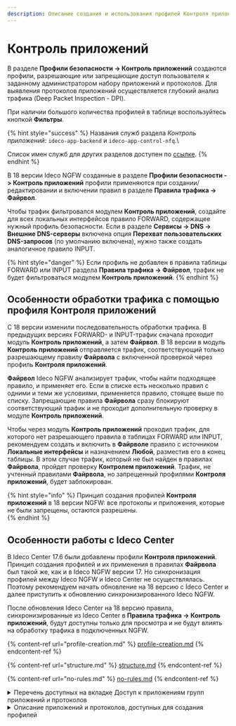 ```yaml
---
description: Описание создания и использования профилей Контроля приложений. Особенности обработки трафика после обновления на 18 версию.
---
```


# Контроль приложений

В разделе **Профили безопасности -> Контроль приложений** создаются профили, разрешающие или запрещающие доступ пользователя к заданному администратором набору приложений и протоколов. Для выявления протоколов приложений осуществляется глубокий анализ трафика (Deep Packet Inspection - DPI).

При наличии большого количества профилей в таблице воспользуйтесь кнопкой **Фильтры**.

{% hint style="success" %}
Названия служб раздела _Контроль приложений_: `ideco-app-backend` и `ideco-app-control-nfq`.\

Список имен служб для других разделов доступен по [ссылке](/settings/server-management/terminal).
{% endhint %}

В 18 версии Ideco NGFW созданные в разделе **Профили безопасности -> Контроль приложений** профили применяются при создании/редактировании и включении правил в разделе **Правила трафика -> Файрвол**.

Чтобы трафик фильтровался модулем **Контроль приложений**, создайте для всех локальных интерфейсов правило FORWARD, содержащее нужный профиль безопасности. Если в разделе **Сервисы -> DNS -> Внешние DNS-серверы** включена опция **Перехват пользовательских DNS-запросов** (по умолчанию включена), нужно также создать аналогичное правило INPUT.

{% hint style="danger" %}
Если профиль не добавлен в правила таблицы FORWARD или INPUT раздела **Правила трафика -> Файрвол**, трафик не будет фильтроваться модулем **Контроль приложений**.
{% endhint %}

## Особенности обработки трафика с помощью профиля Контроля приложений

С 18 версии изменили последовательность обработки трафика. В предыдущих версиях FORWARD- и INPUT-трафик сначала проходит модуль **Контроль приложений**, а затем **Файрвол**. В 18 версии в модуль **Контроль приложений** отправляется трафик, соответствующий только разрешающему правилу **Файрвола** с включенной проверкой через профиль **Контроля приложений**.

**Файрвол** Ideco NGFW анализирует трафик, чтобы найти подходящее правило, и применяет его. Если в списке есть несколько правил с одними и теми же условиями, применяется правило, стоящее выше по списку. Запрещающие правила **Файрвола** сразу блокируют соответствующий трафик и не проходит дополнительную проверку в модуле **Контроль приложений**.

Чтобы через модуль **Контроль приложений** проходил трафик, для которого нет разрешающего правила в таблицах FORWARD или INPUT, рекомендуем создать и включить в **Файрволе** правило с источником **Локальные интерфейсы** и назначением **Любой**, разместив его в конец таблицы. В этом случае трафик, который не был найден в правилах **Файрвола**, пройдет проверку **Контролем приложений**. Трафик, не учтенный правилами **Файрвола**, но запрещенный профилями **Контроля приложений**, будет заблокирован.

{% hint style="info" %}
Принцип создания профилей **Контроля приложений** в 18 версии NGFW: все протоколы и приложения, которые не были запрещены, остаются разрешены.  
{% endhint %}

## Особенности работы с Ideco Center

В Ideco Center 17.6 были добавлены профили **Контроля приложений**. Принцип создания профилей и их применения в правилах **Файрвола** был такой же, как и в Ideco NGFW версии 17. Но синхронизация профилей между Ideco NGFW и Ideco Center не осуществлялась. Поэтому рекомендуем начать обновление на 18 версию с Ideco Center и далее приступить к обновлению синхронизированного Ideco NGFW.

После обновления Ideco Center на 18 версию правила, синхронизированные из Ideco Center в **Правила трафика -> Контроль приложений**, будут доступны только для просмотра и не будут влиять на обработку трафика в подключенных NGFW.

{% content-ref url="profile-creation.md" %}
[profile-creation.md](profile-creation.md)
{% endcontent-ref %}

{% content-ref url="structure.md" %}
[structure.md](structure.md)
{% endcontent-ref %}

{% content-ref url="no-rules.md" %}
[no-rules.md](no-rules.md)
{% endcontent-ref %}

<details>
<summary>Перечень доступных на вкладке Доступ к приложениям групп приложений и протоколов</summary>

* Стриминговые сервисы
* Веб-ресурсы
* Компьютерные игры
* Видео-контент
* Реклама
* Контент для взрослых
* Передача данных
* Облачные сервисы
* Виртуальные ассистенты
* RPC
* IoT-Scada
* Удаленный доступ
* Обновления ПО
* Сети
* Социальные сети
* Криптовалюты
* Обмен файлами
* Системные
* Базы данных
* VoIP
* VPN
* Кибербезопасность
* Музыка
* Командная работа
* Магазины
* Чаты и мессенджеры
* Почта
* Медиа-контент
* Майнинг

</details>

<details>
<summary>Описание приложений и протоколов, доступных для создания профилей</summary>

**1kxun** \
 Китайский видеосервис. На нем представлены различные анимационные фильмы, телевидение, спорт и кино.
 
**AccuWeather** \
 Частная американская медиа-компания, предоставляющая коммерческие услуги по прогнозированию погоды по всему миру.
 
**Activision** \
 Американская компания по изданию и разработке компьютерных игр, разработчик Call of Duty.
 
**AdobeConnect** \
 Платформа веб-конференций, которая позволяет пользователям проводить онлайн-встречи, вебинары.
 
**ADS_Analytic_Track** \
 Отслеживание и аналитика рекламы (mobile marketing analytics and attribution platform).
 
**AFP** \
 Протокол представительского и прикладного уровней сетевой модели OSI, предоставляющий доступ к файлам в MacOS X.
 
**AJP** \
 Протокол, который может проводить входящие запросы с веб-сервера до сервера приложений.
 
**Alibaba** \
 Китайская публичная компания, работающая в сфере интернет-коммерции, владелец веб-порталов Taobao.com, Tmall, Alibaba.com и ряда других.
 
**AliCloud** \
 Компания, предоставляющая ресурсы для облачных вычислений, дочерняя компания Alibaba Group.
 
**Amazon** \
 Американская компания-разработчик платформ электронной коммерции и публично-облачных вычислений.
 
**AmazonAlexa** \
 Облачная голосовая служба Amazon.
 
**AmazonAWS** \
 Коммерческое публичное облако, поддерживаемое и развиваемое компанией Amazon.
 
**AmazonVideo** \
 Cтриминговый сервис компании Amazon.
 
**AmongUs** \
 Многопользовательская компьютерная игра.
 
**AMQP** \
 Открытый протокол прикладного уровня для передачи сообщений между компонентами системы.
 
**ANSI_C1222** \
 Протокол прикладного уровня, предназначенный для использования в сетях электросчетчиков Smart Grid.
 
**AnyDesk** \
 Приложение для удаленного рабочего стола, распространяемое AnyDesk Software GmbH.
 
**Apple** \
 Компания-производитель смартфонов и компьютерной техники.
 
**AppleiCloud** \
 Облачное хранилище от компании Apple, которое предоставляет пользователям доступ к их музыке, фотографиям, документам и другим файлам с любого устройства.
 
**AppleiTunes** \
 Медиаплеер для организации и воспроизведения музыки и фильмов, разработанный компанией Apple и бесплатно распространявшийся для платформ MacOS и Windows.
 
**ApplePush** \
 Сервис, созданный Apple для отправки уведомлений от сторонних приложений на устройства Apple.
 
**AppleSiri** \
 Облачный персональный помощник и вопросно-ответная система компании Apple.
 
**AppleStore** \
 Онлайн-магазин техники Apple и аксессуаров к ней.
 
**AppleTVPlus** \
 Американский стриминговый сервис, принадлежащий и управляемый компанией Apple.
 
**Armagetron** \
 Свободная компьютерная игра для операционных систем Linux, Windows, MacOS, FreeBSD и AmigaOS 4.
 
**AVAST** \
 Семейство антивирусных программ, разработанных компанией Avast для операционных систем Windows, MacOS, Android и iOS.
 
**AVASTSecureDNS** \
 Сервис защищенных DNS-серверов от компании Avast.
 
**Azure** \
 Облачная платформа компании Microsoft. Предоставляет возможность разработки, выполнения приложений и хранения данных на серверах, расположенных в распределенных дата-центрах.
 
**BACnet** \
 Сетевой протокол, применяемый в системах автоматизации зданий и сетях управления.
 
**Badoo** \
 Приложение для онлайн-знакомств.
 
**BeckhoffADS** \
 Открытый протокол обмена данными ADS на базе TCP/IP для общения с контроллером, разработанный BECKHOFF.
 
**BFCP** \
 Протокол предназначен для обмена презентациями и демонстрации рабочего стола в рамках видеоконференции.
 
**BFD** \
 Протокол обнаружения двунаправленной пересылки, который используется для обнаружения неисправностей между двумя маршрутизаторами или коммутаторами.
 
**BGP** \
 Протокол динамической маршрутизации.
 
**BITCOIN** \
 Криптовалюта, использующая децентрализованную систему для записи транзакций в блокчейне.
 
**BitTorrent** \
 Пиринговый протокол для кооперативного обмена файлами через интернет.
 
**BJNP** \
 Протокол обнаружения служб локальной сети, используемый принтерами и сканерами Canon. Компьютерные системы используют этот протокол для автоматического обнаружения устройств Canon в сети.
 
**Bloomberg** \
 Американская компания, информационное агентство, один из двух ведущих американских поставщиков финансовой информации для профессиональных участников финансовых рынков.
 
**Bluesky** \
 Bluesky Socialg представляет собой децентрализованную социальную платформу для микроблогов.
 
**Cachefly** \
 Поставщик сети доставки контента.
 
**CAPWAP** \
 Cетевой протокол с возможностью взаимодействия, который позволяет центральному контроллеру доступа к беспроводной локальной сети управлять набором беспроводных оконечных точек.
 
**Cassandra** \
 Распределенная система управления базами данных, относящаяся к классу NoSQL-систем и рассчитанная на создание масштабируемых хранилищ данных, представленных в виде хеша.
 
**Ceph** \
 Свободная программная объектная сеть хранения, обеспечивающая как файловый, так и блочный интерфейсы доступа.
 
**CHECKMK** \
 Протокол используется для мониторинга серверных и контейнерных систем в ИТ-инфраструктуре.
 
**CIP** \
 Информационно-управляющий протокол, который обеспечивает обмен сообщениями ввода/вывода в реальном времени и прямой обмен информационными сообщениями.
 
**CiscoSkinny** \
 Корпоративный (проприетарный) VoIP-протокол для управления взаимодействием между оконечными телефонными устройствами и сервером телефонной системы (IP-АТС).
 
**CiscoVPN** \
 Протокол VPN, разработанный компанией Cisco Systems.
 
**Citrix** \
 Программа, предоставляющая доступ к приложениям и рабочим столам с удаленного клиентского устройства с помощью ресурсов Citrix Virtual Apps and Desktops и Citrix DaaS.
 
**ClickHouse** \
 Система управления базами данных с открытым исходным кодом, построенная на основе колонок.
 
**Cloudflare** \
 Американская компания, предоставляющая услуги CDN, защиту от DDoS-атак, безопасный доступ к ресурсам и серверы DNS.
 
**CloudflareWarp** \
 Бесплатный VPN от CloudFlare, который проксирует все сетевые запросы в системе (включая обновления Windows и др. ПО, трафик многопользовательских игр, торренты).
 
**CNN** \
 Американский круглосуточный кабельный телеканал новостей.
 
**COAP** \
 Протокол для взаимодействия простых устройств, например, датчиков малой мощности, выключателей, клапанов, которые управляются или контролируются удаленно через интернет.
 
**CoD_Mobile** \
 Бесплатный шутер для устройств iOS и Android.
 
**Collectd** \
 Демон Unix, который собирает, передает и хранит данные о производительности компьютеров и сетевого оборудования.
 
**Controller_Area_Network** \
 Стандарт протокола связи, используемый для обмена данными между устройствами в автомобильной промышленности и других промышленных приложениях.
 
**Corba** \
 Технологический стандарт написания распределенных приложений, продвигаемый консорциумом OMG, и соответствующая ему информационная технология.
 
**CPHA** \
 Алгоритм хеширования, который может использоваться для безопасного хранения паролей в PTC.
 
**Crashlytics** \
 Инструмент отчетности о сбоях, который помогает выявлять ошибки.
 
**Crossfire** \
 Южнокорейский тактический сетевой шутер от первого лица, разработанный компанией SmileGate.
 
**CryNetwork** \
 Составной модуль для создания многопользовательских игр.
 
**Cybersec** \
 Компании сферы кибербезопасности: checkpoint.com norton.com, kaspersky.com, fortinet.com.
 
**Dailymotion** \
 Французский видеохостинг.
 
**DataSaver** \
 Функция для Chrome, которая позволяет значительно сократить использование мобильных данных.
 
**Dazn** \
 Спортивный стриминговый сервис.
 
**DCERPC** \
 Система удаленного вызова процедур, разработанная для Distributed Computing Environment.
 
**Deezer** \
 Французский интернет-сервис потоковой передачи музыки.
 
**DHCP** \
 Протокол, позволяющий сетевым устройствам автоматически получать IP-адрес и другие параметры, необходимые для работы в сети.
 
**DHCPV6** \
 Протокол динамического конфигурирования хостов для межсетевого протокола версии 6.
 
**Diameter** \
 Cеансовый протокол, созданный, отчасти, для преодоления некоторых ограничений протокола RADIUS.
 
**DirecTV** \
 Компания прямого теле-радиовещания в США, сигналы цифрового спутникового телевидения и радио передаются на территорию США и Латинской Америки.
 
**Discord** \
 Кроссплатформенная проприетарная система мгновенного обмена сообщениями с поддержкой VoIP и видеоконференций, предназначенная для использования различными сообществами по интересам.
 
**DisneyPlus** \
 Американский сервис потокового вещания типа OTT на основе подписки.
 
**DLEP** \
 Протокол маршрутизации с учетом радиосвязи (RAR).
 
**DNP3** \
 Протокол передачи данных, используемый для связи между компонентами АСУ ТП.
 
**DNS** \
 Протокол, используемый для получения IP адреса хоста по его доменному имени.
 
**DNScrypt** \
 Протокол шифрования DNS-трафика.
 
**Dofus** \
 Массовая многопользовательская ролевая онлайн-игра (MMORPG), использующая Flash-графику и фэнтезийный сеттинг.
 
**DoH_DoT** \
 Протокол защиты DNS-трафика (запросов и ответов) от перехвата и подмены. В том числе включает в себя обычные DNS-запросы адресов DoT/DoH-серверов.
 
**Dota2** \
 Многопользовательская командная компьютерная игра в жанре MOBA, разработанная и изданная корпорацией Valve.
 
**DRDA** \
 Набор протоколов, обеспечивающих возможность связи между программами и системами баз данных на разных платформах и позволяющих распределять реляционные данные по нескольким платформам.
 
**Dropbox** \
 Файловый хостинг компании Dropbox Inc, включающий персональное облачное хранилище, синхронизацию файлов и программу-клиент.
 
**DTLS** \
 Протокол передачи данных, обеспечивающий защищенность соединений для протоколов, использующих датаграммы.
 
**EAQ** \
 Entitade Aferidora da Qualidade de Banda Larga - эксцентричный протокол VoIP/конференц-связи, который редко встречается в реальной жизни.
 
**eBay** \
 Американская компания, предоставляющая услуги в областях интернет-аукционов и интернет-магазинов.
 
**Edgecast** \
 Децентрализованное приложение для потоковой передачи видео, построенное на собственной технологии блокчейн THETA со смарт-контрактами.
 
**eDonkey** \
 Файлообменная сеть, построенная по принципу P2P на основе сетевого протокола прикладного уровня MFTP.
 
**EGP** \
 Устаревший протокол обмена информации между маршрутизаторами нескольких автономных систем.
 
**Elasticsearch** \
 Тиражируемая программная поисковая система.
 
**ElectronicArts** \
 Американская публичная транснациональная корпорация, занимающаяся распространением и изданием компьютерных игр (FIFA, Battlefield).
 
**EpicGames** \
 Американская компания, занимающаяся разработкой компьютерных игр и программного обеспечения, в частности - Fortnite.
 
**ETHEREUM** \
 Криптовалюта и платформа для создания децентрализованных онлайн-сервисов на базе блокчейна.
 
**EthernetGlobalData** \
 Протокол связи, разработанный GE Fanuc Automation для обмена данными в реальном времени между устройствами автоматизации и системами управления с использованием стандартной технологии Ethernet.
 
**EthernetIP** \
 Промышленный сетевой стандарт, который поддерживает неявный обмен сообщениями (обмен сообщениями ввода/вывода в реальном времени), явный обмен (обмен сообщениями) или оба и использует широко распространенные коммерческие чипы связи Ethernet и физические носители.
 
**Ether-S-Bus** \
 Промышленный протокол управления, используемый компанией SAIA Burgess.
 
**EtherSIO** \
 Протокол используется для передачи данных между программируемыми логическими контроллерами и удаленными устройствами ввода/вывода производства компании Saia-Burgess Controls Ltd.
 
**Facebook** \
 Крупнейшая социальная сеть в мире, которой владеет компания Meta Platforms.
 
**FacebookMessenger** \
 Приложение для обмена мгновенными сообщениями и видео, созданное Meta.
 
**FacebookVoip** \
 Голосовые и видеозвонки в FaceBook.
 
**FastCGI** \
 Клиент-серверный протокол взаимодействия веб-сервера и приложения, дальнейшее развитие технологии CGI.
 
**FbookReelStory** \
 Короткие видеоролики на Facebook.
 
**FINS** \
 Открытый протокол связи поддерживаемый большинством контроллеров и сетей разработки компании Omron.
 
**FIX** \
 Протокол передачи данных, являющийся международным стандартом для обмена данными между участниками биржевых торгов в режиме реального времени.
 
**FLUTE** \
 Доставка файлов по однонаправленному транспорту.
 
**FortiClient** \
 Комплексное решение безопасности, предназначенное для защиты компьютеров и ноутбуков. Также имеет версии для планшетов и мобильных устройств под управлением Android и Apple iOS.
 
**FTP_CONTROL** \
 Протокол, предназначенный для передачи файлов в компьютерных сетях.
 
**FTP_DATA** \
 Протокол доступа, предназначенный для удаленной передачи файлов в компьютерных сетях.
 
**FTPS** \
 Расширение широко используемого протокола передачи файлов FTP, которое добавляет поддержку для криптографических протоколов уровней транспортной безопасности и защищенных сокетов.
 
**Fuze** \
 Файловая система в пользовательском пространстве для Unix-подобных операционных систем, позволяющая непривилегированным пользователям создавать собственные файловые системы без редактирования кода ядра.
 
**GaijinEntertainment** \
 Частная компания, разработчик и издатель компьютерных игр, в частности - War Thunder.
 
**Gearman** \
 Платформа приложений с открытым исходным кодом, предназначенная для распределения соответствующих компьютерных задач на несколько компьютеров.
 
**GeForceNow** \
 Облачный игровой сервис компании Nvidia.
 
**GenshinImpact** \
 Компьютерная игра в жанре action-adventure с открытым миром и элементами RPG, разработанная китайской компанией miHoYo Limited.
 
**Git** \
 Распределенная система управления версиями.
 
**GitHub** \
 Крупнейший веб-сервис для хостинга IT-проектов и их совместной разработки.
 
**GitLab** \
 Веб-инструмент жизненного цикла DevOps с открытым исходным кодом, представляющий систему управления репозиториями кода для Git с собственной вики, системой отслеживания ошибок, CI/CD пайплайном и другими функциями.
 
**GMail** \
 Бесплатная почтовая служба от компании Google. Предоставляет доступ к почтовым ящикам через веб-интерфейс и по протоколам POP3, SMTP и IMAP, а также в приложении Gmail на Android.
 
**Gnutella** \
 Протокол для распределенного обмена файлами, в основном, музыкальными.
 
**Google** \
 Американская технологическая компания, которая специализируется на поисковых технологиях, искусственном интеллекте, онлайн-рекламе, программном обеспечении, бытовой электронике.
 
**GoogleCall** \
 Аудио- и видеозвонки, совершаемые с помощью (любых) приложений Google (например, Google Meet).
 
**GoogleChat** \
 Коммуникационный сервис, разработанный компанией Google.
 
**GoogleClassroom** \
 Облачная платформа для организации образовательного процесса.
 
**GoogleCloud** \
 Предоставляемый компанией Google набор облачных служб, которые выполняются на той же самой инфраструктуре, которую Google использует для своих продуктов, предназначенных для конечных потребителей.
 
**GoogleDocs** \
 Текстовый онлайн-процессор, входящий в состав бесплатного веб-пакета редакторов GoogleDocs.
 
**GoogleDrive** \
 Сервис хранения, редактирования и синхронизации файлов, разработанный компанией Google. Его функции включают хранение файлов в интернете, общий доступ к ним и совместное редактирование.
 
**GoogleMaps** \
 Набор приложений, построенных на основе бесплатного картографического сервиса и технологии, предоставляемых компанией Google.
 
**GoogleMeet** \
 Сервис видео-телефонной связи и видеоконференций, разработанный компанией Google.
 
**GoogleServices** \
 Набор приложений и API, которые реализуют дополнительные возможности на устройствах Android. Сервисы Google для мобильных устройств включают основные приложения: Google Play, Gmail, Google Map, YouTube и Chrome.
 
**GoTo** \
 Американская компания, предоставляющая услуги телефонных систем для бизнеса, контакт-центров и продукты для ИТ-поддержки.
 
**GRE** \
 Протокол туннелирования сетевых пакетов, разработанный компанией Cisco Systems.
 
**GTP_C** \
 Группа протоколов соединения на основе IP, используемая в сетях GSM, UMTS и LTE.
 
**GTP_PRIME** \
 Группа протоколов связи на основе IP, используемых для передачи услуг пакетной радиосвязи общего пользования (GPRS) в сетях GSM, UMTS, LTE.
 
**GTP_U** \
 Протокол используется для транспортировки пользовательских данных между пакетной сетью и радиосетью.
 
**GTP** \
 Протокол туннелирования GPRS.
 
**Guildwars** \
 Фэнтезийная массовая многопользовательская ролевая онлайн-игра, разработанная компанией ArenaNet и выпущенная компанией NCsoft в 2005 году.
 
**H323** \
 Набор стандартов для передачи мультимедиа-данных по сетям с пакетной передачей.
 
**HalfLife2** \
 Компьютерная игра, научно-фантастический шутер от первого лица.
 
**HAProxy** \
 Программное обеспечение для балансировки нагрузки для TCP и HTTP-приложений посредством распределения входящих запросов на несколько обслуживающих серверов.
 
**HART-IP** \
 Адресуемый по магистрали удаленный преобразователь по IP, в основном используется для обмена данными в качестве стандартного глобального протокола между интеллектуальными устройствами и системой управления и некоторой интеллектуальной системой.
 
**HBO** \
 Американский телеканал, принадлежащий компании WarnerMedia.
 
**Heroes_of_the_Storm** \
 Онлайн-игра, разработанная Blizzard Entertainment для Microsoft Windows и MacOS.
 
**HiSLIP** \
 Коммуникационный протокол для измерительного и тестового оборудования с использованием технологии VISA.
 
**HL7** \
 Стандарт обмена, управления и интеграции электронной медицинской информации.
 
**HLS** \
 Протокол для потоковой передачи медиа на основе HTTP, разработанный компанией Apple.
 
**HotspotShield** \
 Условно-бесплатное программное обеспечение для организации виртуальной частной сети, обеспечивающей безопасную передачу данных по шифрованному соединению, защищенному от прослушивания.
 
**HP_VIRTGRP** \
 Протокол HP Virtual Machine Group Management - часть пакета виртуализации, используемого в серверных средах HP.
 
**HSRP** \
 Протокол маршрутизации семейства FHRP (англ. First-hop redundancy protocols), разработанный компанией Cisco и стандартизованный в RFC 2281.
 
**HTTP_Connect** \
 Метод HTTP, который запускает двустороннюю связь с запрошенным ресурсом. Метод можно использовать для открытия туннеля.
 
**HTTP_Proxy** \
 Тип прокси-сервера, который действует как сервер-посредник между клиентом и веб-сервером.
 
**HTTP** \
 Протокол для получения с серверов гипертекстовых документов в формате HTML.
 
**HTTP2** \
 Вторая крупная версия сетевого протокола HTTP, используемая для доступа к World Wide Web.
 
**Huawei** \
 Трафик устройств Huawei.
 
**HuaweiCloud** \
 Мобильное облако Huawei.
 
**Hulu** \
 Cтриминговый сервис по подписке, принадлежащий The Walt Disney Company.
 
**i3D** \
 Протокол с низкой задержкой, используемый в основном игровыми серверами.
 
**IAX** \
 Протокол обмена VoIP-данными между IP-АТС Asterisk и другим аналогичным софтсвичом или VoIP-телефоном.
 
**IceCast** \
 Протокол для организации потокового цифрового аудиовещания и видеовещания.
 
**iCloudPrivateRelay** \
 Сервис для маскировки IP-адреса пользователя с целью сохранения его конфиденциальности.
 
**ICMP** \
 Протокол третьего уровня модели OSI, который используется для диагностики проблем со связностью в сети.
 
**ICMPV6** \
 Протокол управляющих сообщений для межсетевого протокола версии 6.
 
**IEC60870** \
 Набор протоколов для контроля и управления с использованием постоянного соединения.
 
**IEC62056** \
 Набор стандартов Международной электротехнической комиссии для обмена данными учета электроэнергии.
 
**IEEE-C37118** \
 Потоковый протокол для обмена и передачи данных синхрофазоров (или PMU), которые фиксируют устойчивое состояние или динамический отклик энергосистемы. Обеспечивает высокоскоростную передачу большого количества данных в режиме реального времени.
 
**IFLIX** \
 Малайзийский бесплатный видеосервис.
 
**IGMP** \
 Протокол управления групповой передачей данных в сетях, основанных на протоколе IP. Используется маршрутизаторами и IP-узлами для организации сетевых устройств в группы.
 
**iHeartRadio** \
 Американская платформа бесплатного вещания, подкастов и потокового радио, принадлежащая iHeartMedia.
 
**IMAP** \
 Протокол для доступа к электронной почте.
 
**IMAPS** \
 Протокол для осуществления доступа к электронной почте, включающий в себя обязательное шифрование.
 
**IMO** \
 Веб-сервис и кроссплатформенное приложение для мгновенного обмена сообщениями и VoIP-звонков.
 
**Instagram** \
 Американская социальная сеть для обмена фотографиями и видео.
 
**IP_in_IP** \
 Протокол IP-туннелирования, который инкапсулирует один IP-пакет в другой IP-пакет.
 
**IP_PIM** \
 Семейство многоадресных протоколов маршрутизации для IP сетей, созданное для решения проблем групповой маршрутизации.
 
**IPP** \
 Протокол, используемый для передачи документов на печать.
 
**IPSec** \
 Набор протоколов для обеспечения защиты данных, передаваемых по межсетевому протоколу IP.
 
**iQIYI** \
 Китайская онлайн-видеоплатформа, предлагающая широкий спектр оригинального и лицензионного контента, включая фильмы, драмы, развлекательные шоу и аниме.
 
**IRC** \
 Протокол прикладного уровня для обмена сообщениями в режиме реального времени.
 
**ISO9506-1-MMS** \
 Протокол передачи данных реального времени и команд диспетчерского управления между сетевыми устройствами и/или программными приложениями.
 
**Jabber** \
 Протокол, основанный на XML, свободный для использования протокол для мгновенного обмена сообщениями и информацией о присутствии в режиме, близком к режиму реального времени.
 
**JRMI** \
 Протокол удаленного вызова методов Java.
 
**JSON-RPC** \
 Протокол удаленного вызова процедур, использующий JSON для кодирования сообщений.
 
**Kafka** \
 Распределенный программный брокер сообщений с открытым исходным кодом.
 
**KakaoTalk_Voice** \
 Популярный в Южной Корее мессенджер, который поддерживает мгновенную передачу сообщений, позволяет отправлять файлы, а также совершать аудиозвонки и видеозвонки.
 
**KakaoTalk** \
 Бесплатное мобильное приложение для мгновенного обмена сообщениями для смартфонов.
 
**KCP** \
 Протокол связи, который максимально использует полосу пропускания для надежной связи с низкой задержкой.
 
**Kerberos** \
 Протокол аутентификации, который предлагает механизм взаимной аутентификации клиента и сервера перед установлением связи между ними.
 
**Kismet** \
 Сетевой детектор, анализатор пакетов и система обнаружения вторжений для беспроводных локальных сетей стандарта 802.11.
 
**KNXnet_IP** \
 Протокол автоматизации зданий, который обеспечивает обмен данными и управляющей информацией через IP-сети, расширяя стандарт KNX для автоматизации дома и зданий.
 
**LastFM** \
 Сервис для прослушивания музыки онлайн.
 
**LDAP** \
 Протокол для доступа к службе каталогов X.500.
 
**LDP** \
 Протокол маршрутизации, используемый для установления и поддержания путей с коммутацией меток в сети с многопротокольной коммутацией меток (MPLS).
 
**Likee** \
 Социальная сеть, пользователи которой могут создавать и распространять короткие музыкальные видео.
 
**Line** \
 Приложение для смартфонов и ПК, средство моментального обмена сообщениями.
 
**LineCall** \
 Система звонков/видеоконференций, используемая в популярном мобильном приложении для обмена сообщениями LINE.
 
**Linkedin** \
 Американская социальная сеть для поиска и установления деловых контактов.
 
**LISP** \
 Протокол маршрутизации, построенный на идее разделения топологического расположения точки присоединения к сети и идентификации узла.
 
**Livestream** \
 Платная стриминговая платформа, которая позволяет клиентам загружать живое видео со своих мобильных устройств и компьютерных камер через интернет.
 
**LLMNR** \
 Протокол, основанный на формате пакета данных DNS, который позволяет компьютерам выполнять разрешение имен хостов в локальной сети.
 
**LoLWildRift** \
 League of Legends: Wild Rift — мобильная игра в жанре MOBA.
 
**LotusNotes** \
 Программный продукт, платформа для автоматизации совместной деятельности рабочих групп, содержащий в себе средства электронной почты, персональных и групповых электронных календарей, службы мгновенных сообщений и среду исполнения приложений делового взаимодействия.
 
**MapleStory** \
 Бесплатная многопользовательская ролевая онлайн-игра, разработанная южнокорейской компанией Wizet.
 
**Mastodon** \
 Бесплатное программное обеспечение с открытым исходным кодом для запуска самостоятельных служб социальных сетей. Он имеет функции микроблогов, аналогичные Twitter.
 
**MDNS** \
 Многоадресный протокол DNS, используемый для преобразования имени хостов в IP-адреса в небольших сетях, не включающих локальный сервер имен.
 
**Megaco** \
 Протокол для управления функциями шлюза на границе пакетной сети.
 
**Memcached** \
 Протокол кеширования, используемый для ускорения динамических веб-приложений путем кеширования данных в памяти.
 
**MerakiCloud** \
 Сервис компании Cisco, предоставляющий доступ к облачным технологиям.
 
**MGCP** \
 Протокол управления медиашлюзами.
 
**Microsoft** \
 Американская корпорация-разработчик в сфере проприетарного программного обеспечения для различного рода вычислительной техники: персональных компьютеров, игровых приставок, КПК, мобильных телефонов и прочего.
 
**Microsoft365** \
 Набор веб-сервисов на основе платформы Microsoft Office, электронная почта, функции для общения и управления документами, которые распространяются на основе подписки по схеме программное обеспечение как услуга.
 
**Mining** \
 Протоколы, использующиеся программами-майнерами.
 
**Modbus** \
 Протокол, основанный на архитектуре ведущий - ведомый, применяется в промышленности для организации связи между электронными устройствами.
 
**Monero** \
 Криптовалюта на основе протокола CryptoNote, ориентированная на повышенную конфиденциальность транзакций.
 
**MongoDB** \
 Протокол, используемый для взаимодействия клиентов и серверов MongoDB.
 
**MPEG_TS** \
 Протокол для передачи аудиоданных и видеоданных, описанных в MPEG2.
 
**MpegDash** \
 Протокол потоковой передачи данных, предоставляющий возможность доставки потокового мультимедиа-контента через интернет по протоколу HTTP.
 
**MQTT** \
 Упрощенный сетевой протокол, работающий поверх, ориентированный на обмен сообщениями между устройствами по принципу "издатель - подписчик".
 
**MS_OneDrive** \
 Облачное хранилище компании Microsoft. Является частью спектра онлайновых услуг Windows Live.
 
**MS-RPCH** \
 Microsoft RPC-over-HTTP (RPC через HTTP) позволяет клиентам RPC подключаться через интернет к программам сервера RPC и выполнять удаленные вызовы процедур.
 
**MsSQL-TDS** \
 Протокол прикладного уровня, используемый для передачи данных между сервером базы данных и клиентом.
 
**Mullvad** \
 Сервис по поставке услуг виртуальной частной сети (VPN) с открытым исходным кодом, работает с использованием протоколов WireGuard и OpenVPN.
 
**Mumble** \
 Свободное кроссплатформенное VoIP-приложение с открытым кодом, включающее особую технологию «позиционирования звука», как основную отличительную особенность.
 
**Munin** \
 Бесплатное программное приложение для мониторинга компьютерных систем, сети и инфраструктуры с открытым исходным кодом.
 
**MySQL** \
 Протокол, используемый для взаимодействия клиентов и серверов MySQL.
 
**Nano** \
 Консольный текстовый редактор для UNIX и Unix-подобных операционных систем.
 
**NAT-PMP** \
 Сетевой протокол для автоматической установки параметров преобразования сетевых адресов и конфигураций переадресации портов без участия пользователя.
 
**Nats** \
 Система обмена сообщениями с открытым исходным кодом.
 
**NestLogSink** \
 Система логирования для домашней системы пожарной безопасности от Google.
 
**NetBIOS** \
 Протокол, используемый для обнаружения компьютеров в сети.
 
**NetEaseGames** \
 Трафик различных игр NetEase.
 
**Netflix** \
 Cтриминговый сервис фильмов и сериалов.
 
**NetFlow** \
 Протокол, предназначенный для учета сетевого трафика, разработанный компанией Cisco Systems.
 
**NFS** \
 Протокол сетевого доступа к файловым системам.
 
**Nintendo** \
 Японская компания, специализирующаяся на создании видеоигр и игровых систем.
 
**NOE** \
 New Office Environment - протокол VoIP, используемый совместимыми телефонными системами Alcatel-Lucent.
 
**NoMachine** \
 Проект итальянской компании Medialogic S.p.A. для дистанционной работы.
 
**Ntop** \
 Программное обеспечение, которое исследует компьютерную сеть.
 
**NTP** \
 Протокол для синхронизации внутренних часов компьютера.
 
**Nvidia** \
 Американская технологическая компания, разработчик графических процессоров и систем на чипе (SoC).
 
**OCS** \
 Спецификация программных интерфейсов класса REST для интеграции социальных интернет-коммуникаций в среды рабочего стола.
 
**OCSP** \
 Протокол, используемый для получения статуса отзыва цифрового сертификата X.509.
 
**OICQ** \
 Распространенный в Китае сервис мгновенного обмена сообщениями.
 
**Ookla** \
 Американская компания, которая владеет сервисом по измерению скорости интернета Speedtest.
 
**OPC-UA** \
 Программный интерфейс для промышленного протокола связи и модели данных. Используется для связи между конечными устройствами различных производителей по принципу клиент/сервер.
 
**OpenDNS** \
 Протокол, предоставляющий общедоступные DNS-серверы.
 
**OpenFlow** \
 Протокол управления процессом обработки данных, передающихся по сети маршрутизаторами и коммутаторами.
 
**OpenVPN** \
 Протокол VPN c открытым исходным кодом.
 
**OpenWire** \
 Библиотека программирования потоков данных с открытым исходным кодом.
 
**OperaVPN** \
 VPN-клиент, встроенный в браузер Opera.
 
**Oracle** \
 Американская компания, специализируется на выпуске систем управления базами данных, связующего программного обеспечения, бизнес-приложений.
 
**OSPF** \
 Протокол динамической маршрутизации, основанный на технологии отслеживания состояния канала.
 
**Outlook** \
 Персональный информационный менеджер с функциями почтового клиента, входящий в пакет офисных программ Microsoft Office.
 
**Pandora** \
 Тип цифровой криптовалюты.
 
**Pastebin** \
 Веб-приложение, которое позволяет загружать отрывки текста, обычно фрагменты исходного кода, для возможности просмотра окружающими.
 
**PathofExile** \
 Бесплатная онлайн-ролевая игра в жанре экшен.
 
**PFCP** \
 Протокол, используемый для связи между функциями управления (CP) и пользователя (UP) в сетях 4G и 5G.
 
**PGM** \
 Протокол надежной многоадресной передачи данных.
 
**Pinterest** \
 Социальный интернет-сервис, фотохостинг, позволяющий пользователям добавлять в режиме онлайн-изображения.
 
**Playstation** \
 Игровая приставка пятого поколения, разработанная компанией Sony Computer Entertainment.
 
**PlayStore** \
 Онлайн-магазин приложений для Android.
 
**Pluralsight** \
 Платформа для онлайн-обучения.
 
**POP3** \
 Протокол, используемый клиентами электронной почты для получения почты с удаленного сервера по TСP.
 
**POPS** \
 Протокол, используемый клиентами электронной почты для получения почты с удаленного сервера по TCP, включающий в себя обязательное шифрование.
 
**PostgreSQL** \
 Протокол, используемый для взаимодействия клиентов и серверов PostgreSQL.
 
**PPTP** \
 Туннельный протокол типа точка-точка, позволяющий компьютеру устанавливать защищенное соединение с сервером за счет создания специального туннеля в стандартной, незащищенной сети.
 
**PrivateInternetAccess** \
 Персональная служба VPN.
 
**PROFINET_IO** \
 Протокол для связи реального времени (RT) и изохронного реального времени (IRT) с децентрализованной периферией.
 
**Protobuf** \
 Протокол сериализации (передачи) структурированных данных, предложенный Google как эффективная бинарная альтернатива текстовому формату XML.
 
**ProtonVPN** \
 Сервис по поставке услуг виртуальной частной сети (VPN), управляемый швейцарской компанией Proton AG.
 
**Psiphon** \
 Бесплатный инструмент для обхода цензуры в интернете с открытым исходным кодом, в котором используется сочетание технологий защищенной связи и обфускации.
 
**PTPv2** \
 Протокол синхронизации для промышленных сетей.
 
**QQ** \
 Протокол мгновенного обмена сообщениями.
 
**QUIC** \
 Экспериментальный интернет-протокол, позволяющий мультиплексировать несколько потоков данных между двумя компьютерами. Протокол работает поверх протокола UDP и содержит возможности шифрования, эквивалентные TLS и SSL.
 
**RADIUS** \
 Протокол удаленной аутентификации пользователей, представляет собой ключевой элемент в обеспечении безопасности и управлении доступом в сетях.
 
**Radmin** \
 Условно бесплатная программа удаленного администрирования ПК для платформы Windows, которая позволяет полноценно работать на нескольких удаленных компьютерах с помощью графического интерфейса.
 
**Raft** \
 Компьютерная игра в жанре симулятор выживания в открытом мире, разработанная шведской компанией Redbeet Interactive и изданная Axolot Games.
 
**RakNet** \
 Кроссплатформенный сетевой сервис, разработанный Oculus VR для использования в игровой индустрии.
 
**RDP** \
 Протокол удаленного рабочего стола.
 
**Reddit** \
 Сайт, сочетающий черты социальной сети и форума, где зарегистрированные пользователи могут размещать ссылки на понравившуюся информацию в интернете и обсуждать ее.
 
**RESP** \
 Двоичный протокол, в котором используются управляющие последовательности, закодированные в стандартном ASCII.
 
**RiotGames** \
 Американская компания, разработчик видеоигр, издатель и организатор киберспортивных турниров (League of Legends).
 
**RipeAtlas** \
 Протокол зонда RIPE Atlas используется для крупнейшей в мире активной сети измерения Интернета.
 
**RMCP** \
 Протокол многоадресной передачи с ретрансляцией для предоставления услуг сквозной многоадресной передачи данных по сетям на базе IP-протокола.
 
**Roblox** \
 Игровая онлайн-платформа и система создания игр, позволяющая любому пользователю создавать свои собственные и играть в созданные другими игры.
 
**Roughtime** \
 Протокол с криптографической защитой на базе UDP, который используется для синхронизации времени серверов.
 
**RSH** \
 Протокол, позволяющий подключаться удаленно к устройству и выполнять на нем команды.
 
**RSYNC** \
 Утилита для удаленной синхронизации и копирования файлов.
 
**RTCP** \
 Протокол управления передачей в реальном времени.
 
**RTMP** \
 Проприетарный протокол потоковой передачи данных, в основном используемый для передачи потокового видео и аудиопотоков с веб-камер через интернет.
 
**RTP** \
 Протокол, используемый при передаче трафика реального времени.
 
**RTPS** \
 Real Time Streaming Protocol - потоковый протокол реального времени - позволяет управлять вещанием: выполнять несколько команд, такие как "старт", "стоп", "переход на определенное время".
 
**RTSP** \
 Протокол реального времени, предназначенный для использования в системах, работающих с мультимедийными данными. Позволяет удаленно управлять потоком данных с сервера.
 
**RX** \
 Клиент-серверный RPC-протокол, расширенная и объединенная версия старых протоколов R и RFTP.
 
**S7Comm** \
 Собственный протокол Siemens, который позволяет взаимодействовать с программируемыми логическими контроллерами (ПЛК) семейства Siemens S7-300/400.
 
**S7CommPlus** \
 Собственный протокол Siemens, который позволяет взаимодействовать с программируемыми логическими контроллерами (ПЛК) семейства Siemens S7-300/400. Сложнее протокола S7Comm и использует двухбайтовое поле под названием ID сессии для защиты от атак воспроизведения.
 
**Salesforce** \
 Американская компания, разработчик одноименной CRM-системы, предоставляемой по модели SaaS.
 
**SAP** \
 Протокол позволяет сетевым устройствам постоянно корректировать данные о том, какие сервисные услуги имеются сейчас в сети.
 
**SCTP** \
 Протокол управления потоком передачи с установлением соединения, как TCP, но передающий данные сообщениями, как UDP.
 
**SD-RTN** \
 Software Defined Real-time Network - собственный протокол компании Agora, предназначен для потоковой передачи данных с низкой задержкой.
 
**Service_Location_Protocol** \
 Протокол обнаружения сервисов, который позволяет компьютерам и иным устройствам находить сервисы в локальной сети без предварительной конфигурации.
 
**sFlow** \
 Протокол, используемый для сбора, отправки и анализа информации о сетевом трафике в целях мониторинга.
 
**Showtime** \
 Американский кабельный телевизионный канал.
 
**Signal** \
 Криптографический протокол, созданный для обеспечения сквозного шифрования голосовых вызовов, видеозвонков и мгновенных сообщений.
 
**SignalVoip** \
 Протокол голосовой связи в мессенджере Signal.
 
**Sina** \
 Китайская интернет-компания, владеет аналогом Twitter - сервисом Sina Weibo.
 
**SinaWeibo** \
 Китайский сервис микроблогов, запущенный компанией Sina Corp.
 
**SIP** \
 Протокол передачи данных, описывающий способ установления и завершения пользовательского сеанса связи, включающего обмен мультимедийным содержимым (IP-телефония, видео- и аудиоконференции, мгновенные сообщения, онлайн-игры).
 
**SiriusXMRadio** \
 Американская радиовещательная компания в сфере спутникового радио и онлайн-радио.
 
**Skype_Teams** \
 Сервис Microsoft, предназначенный для командной работы и обмена информацией между участниками проекта или команды.
 
**Skype_TeamsCall** \
 Бесплатное проприетарное программное обеспечение с закрытым кодом, обеспечивающее видеосвязь через интернет. Опционально использует технологии пиринговых сетей, а также платные услуги для звонков на мобильные и стационарные телефоны.
 
**Slack** \
 Корпоративный мессенджер.
 
**SMBv1** \
 Протокол для общего доступа к файлам, который позволяет приложениям компьютера читать и записывать файлы, а также запрашивать службы серверных программ в компьютерной сети.
 
**SMBv23** \
 Протокол для общего доступа к файлам, который позволяет приложениям компьютера читать и записывать файлы, а также запрашивать службы серверных программ в компьютерной сети.
 
**SMPP** \
 Протокол одноранговой передачи коротких сообщений.
 
**SMTP** \
 Протокол, предназначенный для передачи электронной почты.
 
**SMTPS** \
 Протокол для передачи электронной почты, включающий в себя обязательное шифрование.
 
**Snapchat** \
 Мобильное приложение обмена сообщениями с прикрепленными фото и видео.
 
**SnapchatCall** \
 Протокол голосовой передачи, основанный на VoIP, в мессенджере Snapchat.
 
**SNMP** \
 Протокол для управления устройствами в IP-сетях.
 
**SOAP** \
 Протокол обмена структурированными сообщениями в распределенной вычислительной среде.
 
**SOCKS** \
 Протокол сеансового уровня модели OSI, который позволяет пересылать пакеты от клиента к серверу через прокси-сервер прозрачно (незаметно для них) и таким образом использовать сервисы за межсетевыми экранами (файрволами).
 
**Softether** \
 Бесплатное кроссплатформенное многопротокольное программное обеспечение VPN-клиента и VPN-сервера с открытым исходным кодом.
 
**SOMEIP** \
 Автомобильное программное обеспечение, которое может использоваться для передачи управляющих сообщений.
 
**SoundCloud** \
 Онлайн-платформа для распространения оцифрованной звуковой информации (например, музыкальных произведений).
 
**Source_Engine** \
 Игровой сервис, разработанный Valve Corporation для собственного использования и лицензирования другими разработчиками.
 
**Spotify** \
 Стриминговый сервис, позволяющий легально прослушивать музыкальные композиции, аудиокниги и подкасты, не скачивая их на устройство.
 
**SRTP** \
 Определяет профиль протокола RTP и предназначен для шифрования, установления подлинности сообщения, целостности, защиты от подмены данных RTP в однонаправленных и multicast-передачах медиа и приложениях.
 
**SSDP** \
 Протокол, служащий для объявления и обнаружения сетевых сервисов.
 
**SSH** \
 Протокол, позволяющий производить удаленное управление операционной системой и туннелирование TCP-соединений.
 
**StarCraft** \
 Серия компьютерных игр в жанре стратегии в реальном времени, разработанная компанией Blizzard Entertainment.
 
**Steam** \
 Онлайн-сервис цифрового распространения компьютерных игр и программ.
 
**SteamDatagramRelay** \
 Закрытая виртуальная игровая сеть Valve. Используя функции API, позволяет перенести игровой трафик на сетевые магистрали Valve.
 
**STOMP** \
 Simple Text Oriented Messaging Protocol, протокол обмена сообщениями.
 
**STUN** \
 Протокол, который позволяет клиенту, находящемуся за сервером трансляции адресов (или за несколькими такими серверами), определить свой внешний IP-адрес, способ трансляции адреса и порта во внешней сети, связанный с определенным внутренним номером порта.
 
**Syncthing** \
 Приложение, позволяющее синхронизировать файлы между несколькими устройствами.
 
**Syslog** \
 Протокол отправки и регистрации сообщений о происходящих в системе событиях.
 
**Tailscale** \
 VPN-сервис, который работает поверх WireGuard и позволяет получить доступ к контроллеру даже, если у вас нет своего VPN-сервера.
 
**TargusDataspeed** \
 Проприетарный протокол, используемый для тестирования пропускной способности. Был разработан компанией TARGUSinfo.
 
**Teams** \
 Корпоративная платформа, объединяющая в рабочем пространстве чат, встречи, заметки и вложения.
 
**TeamSpeak** \
 Компьютерная программа, предназначенная для голосового общения в сети посредством технологии VoIP.
 
**TeamViewer** \
 Программное обеспечение для удаленного доступа, удаленного управления и удаленного обслуживания компьютеров и других конечных устройств.
 
**Telegram** \
 Кроссплатформенная система мгновенного обмена сообщениями с функциями обмена текстовыми, голосовыми и видеосообщениями, а также стикерами, фотографиями и файлами многих форматов.
 
**TelegramVoip** \
 Голосовые и видеозвонки в мессенджере Telegram.
 
**Telnet** \
 Протокол для реализации текстового терминального интерфейса по сети.
 
**Tencent** \
 Китайский конгломерат, создавший китайский клон ICQ, собственную валюту, отдельную соцсеть, множество игр, торговую площадку и WeChat.
 
**TencentGames** \
 Подразделение Tencent Interactive Entertainment, выпускающее видеоигры, разработчик PUPG MOBILE.
 
**TencentVideo** \
 Китайская стриминговая платформа, принадлежащая Tencent.
 
**Teredo** \
 Cетевой протокол, предназначенный для передачи IPv6-пакетов через сети IPv4, в частности, через устройства, работающие по технологии NAT, путем их инкапсуляции в UDP-дейтаграммы.
 
**TES_Online** \
 The Elder Scrolls Online — это MMORPG, действие которой разворачивается в фэнтезийном мире Тамриэля.
 
**TeslaServices** \
 Портал с сервисной и диагностической информацией для компаний и частных лиц, занимающихся профессиональным обслуживанием и ремонтом автомобилей Tesla.
 
**TFTP** \
 Простой протокол передачи файлов, как правило, используется при загрузке бездисковых систем.
 
**Threads** \
 Онлайн-сервис социальных сетей и социальных сетей, управляемый Meta Platforms.
 
**Threema** \
 Кроссплатформенное зашифрованное приложение для обмена мгновенными сообщениями.
 
**Thrift** \
 Программный фреймворк Apache Thrift, предназначенный для масштабируемой разработки межъязыковых сервисов.
 
**Tidal** \
 Интернет-сервис подписки на музыку, подкасты и потоковое видео, сочетающий в себе звук без потерь и музыкальные видеоролики высокой четкости с эксклюзивным контентом и специальными функциями для музыки.
 
**TikTok** \
 Сервис для создания и просмотра коротких видео, принадлежащий пекинской компании ByteDance.
 
**TINC** \
 Открытый, самомаршрутизирующийся сетевой протокол и программная реализация, используемая для сжатых и зашифрованных виртуальных частных сетей.
 
**TiVoConnect** \
 Протокол TivoConnect обеспечивает автоматическое обнаружение оборудования для двух или более систем медиаплееров Tivo, работающих в одной сети.
 
**TLS** \
 Протокол защиты транспортного уровня.
 
**TocaBoca** \
 Интерактивная мобильная игра.
 
**Tor** \
 Протокол анонимной сети виртуальных туннелей, предоставляющий передачу данных в зашифрованном виде.
 
**TPLINK_SHP** \
 Протокол TP-Link Smart Home Protocol используется для подключения устройств "Умного дома" с помощью приложения-компаньона.
 
**TruPhone** \
 Глобальная мобильная сеть, которая занимается разработкой технологии eSim, позволяющей подключаться к разным провайдерам без замены сим-карты.
 
**Tumblr** \
 Протокол микроблогов, включающий в себя множество картинок, статей, видео и gif-изображений по разным тематикам и позволяющий пользователям публиковать посты в их тамблелог.
 
**TuneIn** \
 Американский аудиопотоковый сервис, транслирующий новости, эфиры радиостанций, спортивные мероприятия, музыку и подкасты.
 
**TunnelBear** \
 Кроссплатформенный VPN-клиент.
 
**TuyaLP** \
 Протокол Tuya LAN используется для взаимодействия многих IoT-устройств, включая светодиодные лампы, лампочки, умные розетки и другое.
 
**Twitch** \
 Видеостриминговый сервис, специализирующийся на тематике компьютерных игр, в том числе на трансляциях геймплея и киберспортивных турниров.
 
**Twitter** \
 Американский сервис микроблогов и социальная сеть, в которой пользователи публикуют сообщения и взаимодействуют с ними.
 
**UBNTAC2** \
 Утилита управления оборудованием Ubiquiti airControl, версия 2.
 
**UbuntuONE** \
 Онлайн-хранилище для обмена файлами и синхронизации между компьютерами и мобильными устройствами.
 
**UFTP** \
 Протокол передачи файлов на основе UDP.
 
**UltraSurf** \
 Бесплатная утилита для обхода цензурных ограничений в интернете.
 
**UMAS** \
 Unified Messaging Application Services - проприетарный протокол Schneider Electric, который используется для конфигурации, мониторинга сбора данных и управления промышленными контроллерами Schneider Electric.
 
**Unknown** \
 Не распознанные модулем протоколы и приложения.
 
**Usenet** \
 Протокол, используемый для общения и публикации файлов.
 
**VHUA** \
 Протокол, который использовался для Skype-подобных сервисов в Китае.
 
**Viber** \
 Приложение-мессенджер, которое позволяет отправлять сообщения, совершать видео- и голосовые VoIP-звонки через интернет.
 
**ViberVoip** \
 Аудио/видеозвонки, совершаемые с помощью приложения Viber.
 
**Vimeo** \
 Американский сервис для публикации и просмотра видео.
 
**VK** \
 Приложение для взаимодействия с социальной сетью ВКонтакте.
 
**VMware** \
 Американская компания-разработчик программного обеспечения для виртуализации.
 
**VNC** \
 Протокол удаленного доступа к рабочему столу.
 
**VRRP** \
 Протокол, предназначенный для увеличения доступности маршрутизаторов, выполняющих роль шлюза по умолчанию.
 
**Vudu** \
 Потоковый сервис цифрового видео.
 
**VXLAN** \
 Протокол инкапсуляции, который обеспечивает подключение центров обработки данных с использованием туннелирования для расширения соединений канального уровня в используемой сети сетевого уровня.
 
**Warcraft3** \
 Компьютерная игра в жанре стратегии в реальном времени с элементами RPG.
 
**Waze** \
 Бесплатное социальное навигационное приложение для мобильных устройств, позволяющее отслеживать ситуацию на дорогах в режиме реального времени, прокладывать оптимальные маршруты, узнавать о расположении радаров скорости.
 
**WebDAV** \
 Набор расширений и дополнений к протоколу HTTP, поддерживающих совместную работу пользователей над редактированием файлов и управление файлами на удаленных веб-серверах.
 
**Webex** \
 Американская компания, которая разрабатывает и продает приложения для веб-конференций, видеоконференцсвязи и контакт-центра как сервиса.
 
**WebSocket** \
 Протокол связи поверх TCP-соединения, предназначенный для обмена сообщениями между браузером и веб-сервером, используя постоянное соединение.
 
**WeChat** \
 Мобильная коммуникационная система для передачи текстовых и голосовых сообщений, разработана китайской компанией Tencent.
 
**WhatsApp** \
 Американский бесплатный сервис обмена мгновенными сообщениями и голосовой связи по IP, принадлежащий компании Meta.
 
**WhatsAppCall** \
 Протокол голосовой передачи, основанный на VoIP.
 
**WhatsAppFiles** \
 Протокол загрузки медиафайлов (изображений, видео, музыки, документов) мессенджера WhatsApp.
 
**Whois-DAS** \
 Сетевой протокол прикладного уровня, базирующийся на протоколе TCP, применяется для получения регистрационных данных о владельцах доменных имен, IP-адресов и автономных систем.
 
**Wikipedia** \
 Самая крупная в мире онлайн-энциклопедия.
 
**WindowsUpdate** \
 Сервис обновления операционной системы Windows.
 
**WireGuard** \
 Высокоскоростной и безопасный VPN-протокол.
 
**WorldOfKungFu** \
 3D MMORPG с боевыми искусствами, основанная на традиционной китайской культуре.
 
**WorldOfWarcraft** \
 Массовая многопользовательская ролевая онлайн-игра.
 
**WSD** \
 Протокол многоадресного обнаружения для поиска сервисов в локальной сети. Работает через TCP- и UDP-порт 3702 и использует IP-адрес многоадресной рассылки 239.255.255.250 или ff02::c.
 
**Xbox** \
 Домашняя игровая консоль, разработанная и выпущенная американской корпорацией Microsoft.
 
**XDMCP** \
 Протокол аутентификации между X-сервером и X-клиентом.
 
**Xiaomi** \
 Китайская корпорация-производитель смартфонов, компьютерной и бытовой техники.
 
**Yahoo** \
 Американская компания, специализирующаяся на проектах и услугах в интернете. Владеет поисковой системой с одноименным названием.
 
**Yandex** \
 Российская транснациональная компания в отрасли информационных технологий, владеющая одноименной системой поиска в интернете, интернет-порталом и веб-службами.
 
**YandexCloud** \
 Публичная облачная платформа, разработанная российской интернет-компанией Яндекс.
 
**YandexDirect** \
 Сервис для размещения объявлений контекстной рекламы на Яндексе и на сайтах-партнерах его рекламной сети.
 
**YandexDisk** \
 Сервис для хранения данных в облаке.
 
**YandexMail** \
 Почтовый сервис от компании Яндекс.
 
**YandexMarket** \
 Сервис заказа товаров онлайн.
 
**YandexMetrika** \
 Бесплатный сервис веб-аналитики, предлагаемый Яндексом, который отслеживает и сообщает о трафике веб-сайта.
 
**YandexMusic** \
 Стриминговый сервис компании Яндекс, позволяющий слушать музыкальные композиции, их подборки, альбомы.
 
**Yojimbo** \
 Менеджер личной информации для MacOS от Bare Bones Software. Позволяет хранить заметки, изображения и медиафайлы, URL-адреса, веб-страницы и пароли.
 
**YouTube** \
 Видеохостинг, предоставляющий пользователям услуги хранения, доставки и показа видео.
 
**YouTubeUpload** \
 Загрузка файлов на видеохостинг YouTube.
 
**Z3950** \
 Клиент-серверный протокол для поиска и получения информации с удаленных компьютерных баз данных.
 
**Zabbix** \
 Свободная система мониторинга статусов разнообразных сервисов компьютерной сети, серверов и сетевого оборудования.
 
**Zattoo** \
 Телевизионная платформа, которая предлагает прямые телетрансляции и контент по запросу для компьютеров, мобильных телефонов, планшетов и других сетевых устройств.
 
**ZeroMQ** \
 Высокопроизводительная асинхронная библиотека обмена сообщениями, ориентированная на использование в распределенных и параллельных вычислениях.
 
**Zoom** \
 Проприетарная программа для организации видеоконференций, разработанная компанией Zoom Video Communications.
 
**ZUG** \
 Протокол ZUG является частью консенсусной модели Casper 2.0.
 
</details>